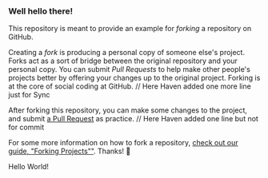 ### Well hello there!

This repository is meant to provide an example for *forking* a repository on GitHub.

Creating a *fork* is producing a personal copy of someone else's project. Forks act as a sort of bridge between the original repository and your personal copy. You can submit *Pull Requests* to help make other people's projects better by offering your changes up to the original project. Forking is at the core of social coding at GitHub.
// Here Haven added one more line just for Sync

After forking this repository, you can make some changes to the project, and submit [a Pull Request](https://github.com/octocat/Spoon-Knife/pulls) as practice.
// Here Haven added one line but not for commit

For some more information on how to fork a repository, [check out our guide, "Forking Projects""](http://guides.github.com/overviews/forking/). Thanks! :sparkling_heart:

Hello World!